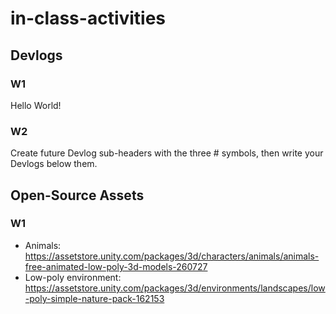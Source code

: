 # in-class-activities

## Devlogs

### W1

Hello World!

### W2

Create future Devlog sub-headers with the three # symbols, then write your Devlogs below them.

## Open-Source Assets

### W1

* Animals: https://assetstore.unity.com/packages/3d/characters/animals/animals-free-animated-low-poly-3d-models-260727
* Low-poly environment: https://assetstore.unity.com/packages/3d/environments/landscapes/low-poly-simple-nature-pack-162153

